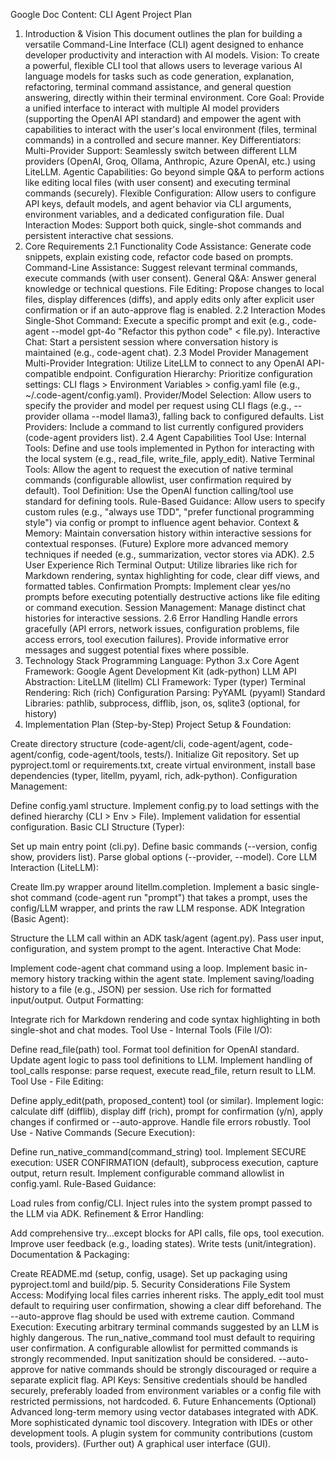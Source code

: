 Google Doc Content: CLI Agent Project Plan
1. Introduction & Vision
This document outlines the plan for building a versatile Command-Line Interface (CLI) agent designed to enhance developer productivity and interaction with AI models.
Vision: To create a powerful, flexible CLI tool that allows users to leverage various AI language models for tasks such as code generation, explanation, refactoring, terminal command assistance, and general question answering, directly within their terminal environment.
Core Goal: Provide a unified interface to interact with multiple AI model providers (supporting the OpenAI API standard) and empower the agent with capabilities to interact with the user's local environment (files, terminal commands) in a controlled and secure manner.
Key Differentiators:
Multi-Provider Support: Seamlessly switch between different LLM providers (OpenAI, Groq, Ollama, Anthropic, Azure OpenAI, etc.) using LiteLLM.
Agentic Capabilities: Go beyond simple Q&A to perform actions like editing local files (with user consent) and executing terminal commands (securely).
Flexible Configuration: Allow users to configure API keys, default models, and agent behavior via CLI arguments, environment variables, and a dedicated configuration file.
Dual Interaction Modes: Support both quick, single-shot commands and persistent interactive chat sessions.
2. Core Requirements
2.1 Functionality
Code Assistance: Generate code snippets, explain existing code, refactor code based on prompts.
Command-Line Assistance: Suggest relevant terminal commands, execute commands (with user consent).
General Q&A: Answer general knowledge or technical questions.
File Editing: Propose changes to local files, display differences (diffs), and apply edits only after explicit user confirmation or if an auto-approve flag is enabled.
2.2 Interaction Modes
Single-Shot Command: Execute a specific prompt and exit (e.g., code-agent --model gpt-4o "Refactor this python code" < file.py).
Interactive Chat: Start a persistent session where conversation history is maintained (e.g., code-agent chat).
2.3 Model Provider Management
Multi-Provider Integration: Utilize LiteLLM to connect to any OpenAI API-compatible endpoint.
Configuration Hierarchy: Prioritize configuration settings: CLI flags > Environment Variables > config.yaml file (e.g., ~/.code-agent/config.yaml).
Provider/Model Selection: Allow users to specify the provider and model per request using CLI flags (e.g., --provider ollama --model llama3), falling back to configured defaults.
List Providers: Include a command to list currently configured providers (code-agent providers list).
2.4 Agent Capabilities
Tool Use:
Internal Tools: Define and use tools implemented in Python for interacting with the local system (e.g., read_file, write_file, apply_edit).
Native Terminal Tools: Allow the agent to request the execution of native terminal commands (configurable allowlist, user confirmation required by default).
Tool Definition: Use the OpenAI function calling/tool use standard for defining tools.
Rule-Based Guidance: Allow users to specify custom rules (e.g., "always use TDD", "prefer functional programming style") via config or prompt to influence agent behavior.
Context & Memory:
Maintain conversation history within interactive sessions for contextual responses.
(Future) Explore more advanced memory techniques if needed (e.g., summarization, vector stores via ADK).
2.5 User Experience
Rich Terminal Output: Utilize libraries like rich for Markdown rendering, syntax highlighting for code, clear diff views, and formatted tables.
Confirmation Prompts: Implement clear yes/no prompts before executing potentially destructive actions like file editing or command execution.
Session Management: Manage distinct chat histories for interactive sessions.
2.6 Error Handling
Handle errors gracefully (API errors, network issues, configuration problems, file access errors, tool execution failures).
Provide informative error messages and suggest potential fixes where possible.
3. Technology Stack
Programming Language: Python 3.x
Core Agent Framework: Google Agent Development Kit (adk-python)
LLM API Abstraction: LiteLLM (litellm)
CLI Framework: Typer (typer)
Terminal Rendering: Rich (rich)
Configuration Parsing: PyYAML (pyyaml)
Standard Libraries: pathlib, subprocess, difflib, json, os, sqlite3 (optional, for history)
4. Implementation Plan (Step-by-Step)
Project Setup & Foundation:


Create directory structure (code-agent/cli, code-agent/agent, code-agent/config, code-agent/tools, tests/).
Initialize Git repository.
Set up pyproject.toml or requirements.txt, create virtual environment, install base dependencies (typer, litellm, pyyaml, rich, adk-python).
Configuration Management:


Define config.yaml structure.
Implement config.py to load settings with the defined hierarchy (CLI > Env > File).
Implement validation for essential configuration.
Basic CLI Structure (Typer):


Set up main entry point (cli.py).
Define basic commands (--version, config show, providers list).
Parse global options (--provider, --model).
Core LLM Interaction (LiteLLM):


Create llm.py wrapper around litellm.completion.
Implement a basic single-shot command (code-agent run "prompt") that takes a prompt, uses the config/LLM wrapper, and prints the raw LLM response.
ADK Integration (Basic Agent):


Structure the LLM call within an ADK task/agent (agent.py).
Pass user input, configuration, and system prompt to the agent.
Interactive Chat Mode:


Implement code-agent chat command using a loop.
Implement basic in-memory history tracking within the agent state.
Implement saving/loading history to a file (e.g., JSON) per session.
Use rich for formatted input/output.
Output Formatting:


Integrate rich for Markdown rendering and code syntax highlighting in both single-shot and chat modes.
Tool Use - Internal Tools (File I/O):


Define read_file(path) tool.
Format tool definition for OpenAI standard.
Update agent logic to pass tool definitions to LLM.
Implement handling of tool_calls response: parse request, execute read_file, return result to LLM.
Tool Use - File Editing:


Define apply_edit(path, proposed_content) tool (or similar).
Implement logic: calculate diff (difflib), display diff (rich), prompt for confirmation (y/n), apply changes if confirmed or --auto-approve.
Handle file errors robustly.
Tool Use - Native Commands (Secure Execution):


Define run_native_command(command_string) tool.
Implement SECURE execution: USER CONFIRMATION (default), subprocess execution, capture output, return result.
Implement configurable command allowlist in config.yaml.
Rule-Based Guidance:


Load rules from config/CLI.
Inject rules into the system prompt passed to the LLM via ADK.
Refinement & Error Handling:


Add comprehensive try...except blocks for API calls, file ops, tool execution.
Improve user feedback (e.g., loading states).
Write tests (unit/integration).
Documentation & Packaging:


Create README.md (setup, config, usage).
Set up packaging using pyproject.toml and build/pip.
5. Security Considerations
File System Access: Modifying local files carries inherent risks. The apply_edit tool must default to requiring user confirmation, showing a clear diff beforehand. The --auto-approve flag should be used with extreme caution.
Command Execution: Executing arbitrary terminal commands suggested by an LLM is highly dangerous. The run_native_command tool must default to requiring user confirmation. A configurable allowlist for permitted commands is strongly recommended. Input sanitization should be considered. --auto-approve for native commands should be strongly discouraged or require a separate explicit flag.
API Keys: Sensitive credentials should be handled securely, preferably loaded from environment variables or a config file with restricted permissions, not hardcoded.
6. Future Enhancements (Optional)
Advanced long-term memory using vector databases integrated with ADK.
More sophisticated dynamic tool discovery.
Integration with IDEs or other development tools.
A plugin system for community contributions (custom tools, providers).
(Further out) A graphical user interface (GUI).


